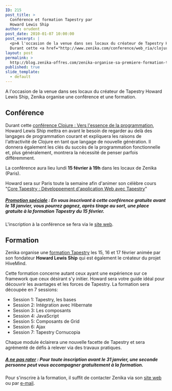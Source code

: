 ```yaml
---
ID: 215
post_title: >
  Conférence et formation Tapestry par
  Howard Lewis Ship
author: orudent
post_date: 2010-01-07 10:00:00
post_excerpt: |
  <p>A l'occasion de la venue dans ses locaux du créateur de Tapestry Howard Lewis Ship, Zenika organise une conférence et une formation.</p> <h2>Conférence</h2> <p><br />
  Durant cette <a href="http://www.zenika.com/conference/web_ria/clojure-essence-de-programmation-par-howard-lewis-ship?fg=50001">conférence Clojure&nbsp;: Vers l'essence de la programmation</a>, Howard Lewis Ship mettra en avant le besoin de regarder au delà des langages de programmation courant et expliquera les raisons de l'attractivité de Clojure en tant que langage de nouvelle génération. Il donnera également les clés du succès de la programmation fonctionnelle et, plus généralement, montrera la nécessité de penser parfois différemment.<br /></p> <p>La conférence aura lieu lundi <strong>15 février à 19h</strong> dans les locaux de Zenika (Paris).<br /></p> <p>Howard sera sur Paris toute la semaine afin d'animer son célèbre cours "<a href="http://www.zenika.com/formation_tapestry.php?fg=50001">Core Tapestry&nbsp;: Développement d'application Web avec Tapestry</a>"</p> <h5><ins>Promotion spéciale</ins>&nbsp;: En vous inscrivant à cette conférence gratuite avant le 18 janvier, vous pourrez gagnez, après tirage au sort, une place gratuite à la formation Tapestry du 15 février.</h5> <p>L'inscription à la conférence se fera via le <a href="http://www.zenika.com/conference/web_ria/clojure-essence-de-programmation-par-howard-lewis-ship?fg=50001">site web</a>.</p>
layout: post
permalink: >
  http://blog.zenika-offres.com/zenika-organise-sa-premiere-formation-tapestry-formateur-howard-lewis-ship/
published: true
slide_template:
  - default
---
```

A l'occasion de la venue dans ses locaux du créateur de Tapestry Howard Lewis Ship, Zenika organise une conférence et une formation.
<h2>Conférence</h2>
Durant cette <a href="http://www.zenika.com/conference/web_ria/clojure-essence-de-programmation-par-howard-lewis-ship?fg=50001">conférence Clojure : Vers l'essence de la programmation</a>, Howard Lewis Ship mettra en avant le besoin de regarder au delà des langages de programmation courant et expliquera les raisons de l'attractivité de Clojure en tant que langage de nouvelle génération. Il donnera également les clés du succès de la programmation fonctionnelle et, plus généralement, montrera la nécessité de penser parfois différemment.

La conférence aura lieu lundi <strong>15 février à 19h</strong> dans les locaux de Zenika (Paris).

Howard sera sur Paris toute la semaine afin d'animer son célèbre cours "<a href="http://www.zenika.com/formation_tapestry.php?fg=50001">Core Tapestry : Développement d'application Web avec Tapestry</a>"
<h5><ins>Promotion spéciale</ins> : En vous inscrivant à cette conférence gratuite avant le 18 janvier, vous pourrez gagnez, après tirage au sort, une place gratuite à la formation Tapestry du 15 février.</h5>
L'inscription à la conférence se fera via le <a href="http://www.zenika.com/conference/web_ria/clojure-essence-de-programmation-par-howard-lewis-ship?fg=50001">site web</a>.
<h2>Formation</h2>
Zenika organise une <a href="http://www.zenika.com/formation_tapestry.php?fg=50001">formation Tapestry</a> les 15, 16 et 17 février animée par son fondateur <strong> Howard Lewis Ship</strong> qui est également le créateur du projet HiveMind.

Cette formation concerne autant ceux ayant une expérience sur ce framework que ceux désirant s'y initier. Howard sera votre guide idéal pour découvrir les avantages et les forces de Tapestry.
La formation sera découpée en 7 sessions:
<ul>
	<li>Session 1: Tapestry, les bases</li>
	<li>Session 2: Intégration avec Hibernate</li>
	<li>Session 3: Les composants</li>
	<li>Session 4: JavaScript</li>
	<li>Session 5: Composants de Grid</li>
	<li>Session 6: Ajax</li>
	<li>Session 7: Tapestry Cornucopia</li>
</ul>
Chaque module éclairera une nouvelle facette de Tapestry et sera agrémenté de défis à relever via des travaux pratiques.
<h5><ins>A ne pas rater</ins> : Pour toute inscription avant le 31 janvier, une seconde personne peut vous accompagner gratuitement à la formation.</h5>
Pour s'inscrire à la formation, il suffit de contacter Zenika via son <a href="http://www.zenika.com/formation_tapestry.php?fg=50001">site web</a> ou par <a href="training@zenika.com">e-mail</a>.